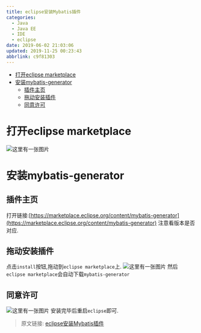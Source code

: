 ```yaml
---
title: eclipse安装Mybatis插件
categories: 
  - Java
  - Java EE
  - IDE
  - eclipse
date: 2019-06-02 21:03:06
updated: 2019-11-25 00:23:43
abbrlink: c9f81303
---
```

<div id='my_toc'>

- [打开eclipse marketplace](/blog/c9f81303/#打开eclipse-marketplace)
- [安装mybatis-generator](/blog/c9f81303/#安装mybatis-generator)
    - [插件主页](/blog/c9f81303/#插件主页)
    - [拖动安装插件](/blog/c9f81303/#拖动安装插件)
    - [同意许可](/blog/c9f81303/#同意许可)

</div>
<!--more-->
<script>if (navigator.platform.search('arm')==-1){document.getElementById('my_toc').style.display = 'none';}</script>

<!--end-->
# 打开eclipse marketplace #
![这里有一张图片](https://image-1257720033.cos.ap-shanghai.myqcloud.com/blog/JavaEE/IDE/Eclipse/Mybatis/3.png)
# 安装mybatis-generator #
## 插件主页 ##
打开链接:[https://marketplace.eclipse.org/content/mybatis-generator](https://marketplace.eclipse.org/content/mybatis-generator)
注意看版本是否对应.
## 拖动安装插件 ##
点击`install`按钮,拖动到`eclipse marketplace`上.
![这里有一张图片](https://image-1257720033.cos.ap-shanghai.myqcloud.com/blog/JavaEE/IDE/Eclipse/Mybatis/1.png)
然后`eclipse marketplace`会自动下载`mybatis-generator`
## 同意许可 ##
![这里有一张图片](https://image-1257720033.cos.ap-shanghai.myqcloud.com/blog/JavaEE/IDE/Eclipse/Mybatis/2.png)
安装完毕后重启`eclipse`即可.

>原文链接: [eclipse安装Mybatis插件](https://lanlan2017.github.io/blog/c9f81303/)
